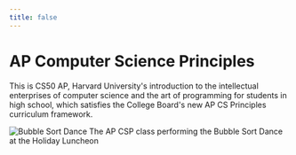 ```yaml
---
title: false
---
```


# AP Computer Science Principles 

This is CS50 AP, Harvard University's introduction to the intellectual enterprises of computer science and the art of programming for students in high school, which satisfies the College Board's new AP CS Principles curriculum framework.

<!-- <iframe src="https://www.youtube.com/embed/tZxLMIk_SaY?playlist=GAB6Gm7pTTA"></iframe> -->

![Bubble Sort Dance](https://cwaage.github.io/ap/assets/images/bubble_sort_dance.png)
The AP CSP class performing the Bubble Sort Dance at the Holiday Luncheon
